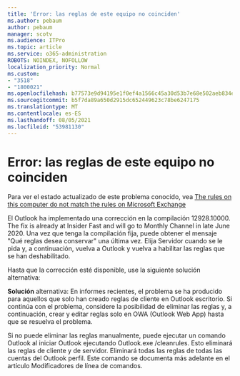 ```yaml
---
title: 'Error: las reglas de este equipo no coinciden'
ms.author: pebaum
author: pebaum
manager: scotv
ms.audience: ITPro
ms.topic: article
ms.service: o365-administration
ROBOTS: NOINDEX, NOFOLLOW
localization_priority: Normal
ms.custom:
- "3518"
- "1800021"
ms.openlocfilehash: b77573e9d94195e1f0ef4a1566c45a30d53b7e68e502aeb834e2ca5b9e6c5c76
ms.sourcegitcommit: b5f7da89a650d2915dc652449623c78be6247175
ms.translationtype: MT
ms.contentlocale: es-ES
ms.lasthandoff: 08/05/2021
ms.locfileid: "53981130"
---
```

# <a name="error-the-rules-on-this-computer-do-not-match"></a>Error: las reglas de este equipo no coinciden

Para ver el estado actualizado de este problema conocido, vea [The rules on this computer do not match the rules on Microsoft Exchange](https://support.office.com/article/d032e037-b224-429e-b325-633afde9b5f0)

El Outlook ha implementado una corrección en la compilación 12928.10000. The fix is already at Insider Fast and will go to Monthly Channel in late June 2020. Una vez que tenga la compilación fija, puede obtener el mensaje "Qué reglas desea conservar" una última vez. Elija Servidor cuando se le pida y, a continuación, vuelva a Outlook y vuelva a habilitar las reglas que se han deshabilitado.

Hasta que la corrección esté disponible, use la siguiente solución alternativa:

**Solución** alternativa: En informes recientes, el problema se ha producido para aquellos que solo han creado reglas de cliente en Outlook escritorio. Si continúa con el problema, considere la posibilidad de eliminar las reglas y, a continuación, crear y editar reglas solo en OWA (Outlook Web App) hasta que se resuelva el problema.

Si no puede eliminar las reglas manualmente, puede ejecutar un comando Outlook al iniciar Outlook ejecutando Outlook.exe /cleanrules. Esto eliminará las reglas de cliente y de servidor. Eliminará todas las reglas de todas las cuentas del Outlook perfil. Este comando se documenta más adelante en el artículo Modificadores de línea de comandos.

